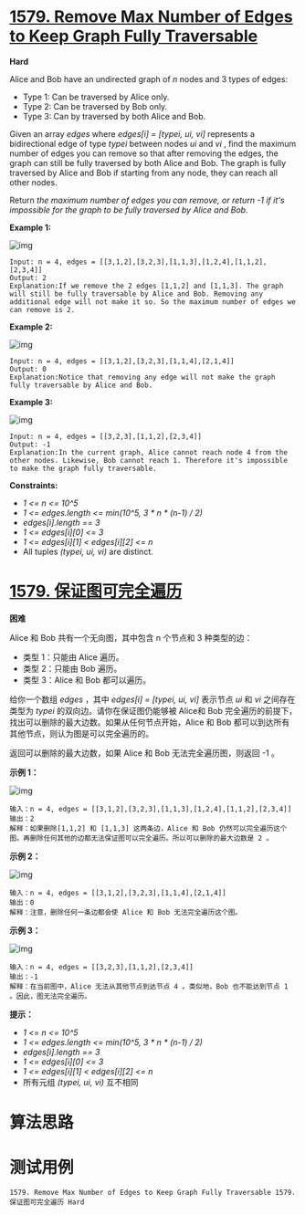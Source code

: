 # [1579. Remove Max Number of Edges to Keep Graph Fully Traversable][enTitle]

**Hard**

Alice and Bob have an undirected graph of  *n*  nodes and 3 types of edges:

- Type 1: Can be traversed by Alice only. 
- Type 2: Can be traversed by Bob only. 
- Type 3: Can by traversed by both Alice and Bob.

Given an array  *edges*  where  *edges[i] = [typei, ui, vi]*  represents a bidirectional edge of type  *typei*  between nodes  *ui*  and  *vi* , find the maximum number of edges you can remove so that after removing the edges, the graph can still be fully traversed by both Alice and Bob. The graph is fully traversed by Alice and Bob if starting from any node, they can reach all other nodes.

Return  *the maximum number of edges you can remove, or return*   *-1*   *if it's impossible for the graph to be fully traversed by Alice and Bob.* 



**Example 1:** 

![img](https://assets.leetcode.com/uploads/2020/08/19/ex1.png)

```
Input: n = 4, edges = [[3,1,2],[3,2,3],[1,1,3],[1,2,4],[1,1,2],[2,3,4]]
Output: 2
Explanation:If we remove the 2 edges [1,1,2] and [1,1,3]. The graph will still be fully traversable by Alice and Bob. Removing any additional edge will not make it so. So the maximum number of edges we can remove is 2.

```

**Example 2:** 

![img](https://assets.leetcode.com/uploads/2020/08/19/ex2.png)

```
Input: n = 4, edges = [[3,1,2],[3,2,3],[1,1,4],[2,1,4]]
Output: 0
Explanation:Notice that removing any edge will not make the graph fully traversable by Alice and Bob.

```

**Example 3:** 

![img](https://assets.leetcode.com/uploads/2020/08/19/ex3.png)

```
Input: n = 4, edges = [[3,2,3],[1,1,2],[2,3,4]]
Output: -1
Explanation:In the current graph, Alice cannot reach node 4 from the other nodes. Likewise, Bob cannot reach 1. Therefore it's impossible to make the graph fully traversable.
```





**Constraints:** 

-  *1 <= n <= 10^5*  
-  *1 <= edges.length <= min(10^5, 3 * n * (n-1) / 2)*  
-  *edges[i].length == 3*  
-  *1 <= edges[i][0] <= 3*  
-  *1 <= edges[i][1] < edges[i][2] <= n*  
- All tuples  *(typei, ui, vi)*  are distinct.


# [1579. 保证图可完全遍历][cnTitle]

**困难**

Alice 和 Bob 共有一个无向图，其中包含 n 个节点和 3 种类型的边：

- 类型 1：只能由 Alice 遍历。 
- 类型 2：只能由 Bob 遍历。 
- 类型 3：Alice 和 Bob 都可以遍历。

给你一个数组  *edges*  ，其中  *edges[i] = [typei, ui, vi]*  表示节点  *ui*  和  *vi*  之间存在类型为  *typei*  的双向边。请你在保证图仍能够被 Alice和 Bob 完全遍历的前提下，找出可以删除的最大边数。如果从任何节点开始，Alice 和 Bob 都可以到达所有其他节点，则认为图是可以完全遍历的。

返回可以删除的最大边数，如果 Alice 和 Bob 无法完全遍历图，则返回 -1 。



**示例 1：** 

![img](https://assets.leetcode-cn.com/aliyun-lc-upload/uploads/2020/09/06/5510ex1.png)

```
输入：n = 4, edges = [[3,1,2],[3,2,3],[1,1,3],[1,2,4],[1,1,2],[2,3,4]]
输出：2
解释：如果删除[1,1,2] 和 [1,1,3] 这两条边，Alice 和 Bob 仍然可以完全遍历这个图。再删除任何其他的边都无法保证图可以完全遍历。所以可以删除的最大边数是 2 。

```

**示例 2：** 

![img](https://assets.leetcode-cn.com/aliyun-lc-upload/uploads/2020/09/06/5510ex2.png)

```
输入：n = 4, edges = [[3,1,2],[3,2,3],[1,1,4],[2,1,4]]
输出：0
解释：注意，删除任何一条边都会使 Alice 和 Bob 无法完全遍历这个图。

```

**示例 3：** 

![img](https://assets.leetcode-cn.com/aliyun-lc-upload/uploads/2020/09/06/5510ex3.png)

```
输入：n = 4, edges = [[3,2,3],[1,1,2],[2,3,4]]
输出：-1
解释：在当前图中，Alice 无法从其他节点到达节点 4 。类似地，Bob 也不能达到节点 1 。因此，图无法完全遍历。
```



**提示：** 

-  *1 <= n <= 10^5*  
-  *1 <= edges.length <= min(10^5, 3 * n * (n-1) / 2)*  
-  *edges[i].length == 3*  
-  *1 <= edges[i][0] <= 3*  
-  *1 <= edges[i][1] < edges[i][2] <= n*  
- 所有元组  *(typei, ui, vi)*  互不相同




# 算法思路

# 测试用例
```
1579. Remove Max Number of Edges to Keep Graph Fully Traversable 1579. 保证图可完全遍历 Hard
```

[enTitle]: https://leetcode.com/problems/remove-max-number-of-edges-to-keep-graph-fully-traversable/
[cnTitle]: https://leetcode-cn.com/problems/remove-max-number-of-edges-to-keep-graph-fully-traversable/
